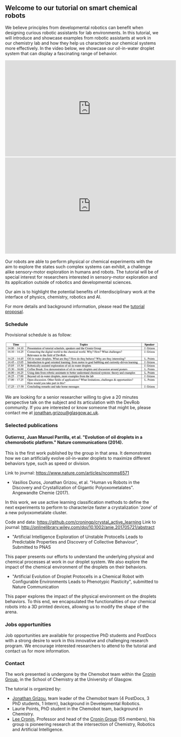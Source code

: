 ## Welcome to our tutorial on smart chemical robots

We believe principles from developmental robotics can benefit when designing curious robotic assistants for lab environments. In this tutorial, we will introduce and showcase examples from robotic assistants at work in our chemistry lab and how they help us characterize our chemical systems more effectively. In the video below, we showcase our oil-in-water droplet system that can display a fascinating range of behavior.

<iframe width="560" height="315" src="https://www.youtube.com/embed/7cb3stRmBW0?autoplay=1&loop=1&playlist=7cb3stRmBW0" frameborder="0" allowfullscreen></iframe>

<iframe width="560" height="315" src="https://www.youtube.com/embed/OUUUWNLt8Iw?autoplay=1&loop=1&playlist=OUUUWNLt8Iw" frameborder="0" allowfullscreen></iframe>

Our robots are able to perform physical or chemical experiments with the aim to explore the states such complex systems can exhibit, a challenge alike sensory-motor exploration in humans and robots. The tutorial will be of special interest for researchers interested in sensory-motor exploration and its application outside of robotics and developmental sciences.

Our aim is to highlight the potential benefits of interdisciplinary work at the interface of physics, chemistry, robotics and AI.

For more details and background information, please read the [tutorial proposal](tutorial_proposal_final.pdf).

### Schedule

Provisional schedule is as follow:

<img src="schedule.png" alt="schedule">

We are looking for a senior researcher willing to give a 20 minutes perspective talk on the subject and its articulation with the DevRob community. If you are interested or know someone that might be, please contact me at <a href= "jonathan.grizou@glasgow.ac.uk">jonathan.grizou@glasgow.ac.uk</a>.

### Selected publications

#### Gutierrez, Juan Manuel Parrilla, et al. "Evolution of oil droplets in a chemorobotic platform." Nature communications (2014).

This is the first work published by the group in that area. It demonstrates how we can artificially evolve oil-in-water droplets to maximize different behaviors type, such as speed or division.

Link to journal: https://www.nature.com/articles/ncomms6571

- Vasilios Duros, Jonathan Grizou, et al. "Human vs Robots in the Discovery and Crystallization of Gigantic Polyoxometalates". Angewandte Chemie (2017).

In this work, we use active learning classification methods to define the next experiments to perform to characterize faster a crystalization 'zone' of a new polyoxometalate cluster.

Code and data: https://github.com/croningp/crystal_active_learning
Link to journal: http://onlinelibrary.wiley.com/doi/10.1002/anie.201705721/abstract

- "Artificial Intelligence Exploration of Unstable Protocells Leads to Predictable Properties and Discovery of Collective Behaviour", Submitted to PNAS

This paper presents our efforts to understand the underlying physical and chemical processes at work in our droplet system. We also explore the impact of the chemical environment of the droplets on their behaviors.

- "Artificial Evolution of Droplet Protocells in a Chemical Robot with Configurable Environments Leads to Phenotypic Plasticity", submitted to Nature Communication

This paper explores the impact of the physical environment on the droplets behaviors. To this end, we encapsulated the functionalities of our chemical robots into a 3D printed devices, allowing us to modify the shape of the arena.

### Jobs opportunities

Job opportunities are available for prospective PhD students and PostDocs with a strong desire to work in this innovative and challenging research program. We encourage interested researchers to attend to the tutorial and contact us for more information.

### Contact

The work presented is undergone by the Chemobot team within the [Cronin Group](http://www.chem.gla.ac.uk/cronin/), in the School of Chemistry at the University of Glasgow.

The tutorial is organized by:

- [Jonathan Grizou](http://jgrizou.com/), team leader of the Chemobot team (4 PostDocs, 3 PhD students, 1 Intern), background in Develepmental Robotics.
- Laurie Points, PhD student in the Chemobot team, background in Chemistry.
- [Lee Cronin](http://www.chem.gla.ac.uk/cronin/members/Lee/), Professor and head of the [Cronin Group](http://www.chem.gla.ac.uk/cronin/) (55 members), his group is pioneering research at the intersection of Chemistry, Robotics and Artificial Intelligence.
